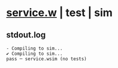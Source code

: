 # [service.w](../../../../examples/tests/valid/service.w) | test | sim

## stdout.log
```log
- Compiling to sim...
✔ Compiling to sim...
pass ─ service.wsim (no tests)
```

